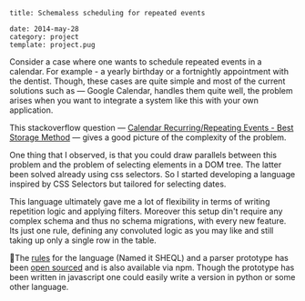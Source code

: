 ```metadata
title: Schemaless scheduling for repeated events

date: 2014-may-28
category: project
template: project.pug
```

Consider a case where one wants to schedule repeated events in a calendar. For example - a yearly birthday or a fortnightly appointment with the dentist. Though, these cases are quite simple and most of the current solutions such as — Google Calendar, handles them quite well, the problem arises when you want to integrate a system like this with your own application.

This stackoverflow question — [Calendar Recurring/Repeating Events - Best Storage Method](http://stackoverflow.com/questions/5183630/calendar-recurring-repeating-events-best-storage-method) — gives a good picture of the complexity of the problem.

One thing that I observed, is that you could draw parallels between this problem and the problem of selecting elements in a DOM tree. The latter been solved already using css selectors. So I started developing a language inspired by CSS Selectors but tailored for selecting dates.

This language ultimately gave me a lot of flexibility in terms of writing repetition logic and applying filters. Moreover this setup din't require any complex schema and thus no schema migrations, with every new feature. Its just one rule, defining any convoluted logic as you may like and still taking up only a single row in the table.

The [rules](https://github.com/tusharmath/sheql/wiki/Rules) for the language (Named it SHEQL) and a parser prototype has been [open sourced](https://github.com/tusharmath/sheql) and is also available via npm. Though the prototype has been written in javascript one could easily write a version in python or some other language.
